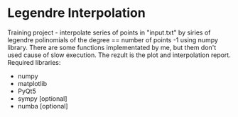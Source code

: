 # Legendre Interpolation
Training project - interpolate series of points in "input.txt" by siries of legendre polinomials of the degree == number of points -1 using numpy library. There are some functions implementated by me, but them don't used cause of slow execution. The rezult is the plot and interpolation report.
Required libraries:
* numpy
* matplotlib
* PyQt5
* sympy [optional]
* numba [optional]

